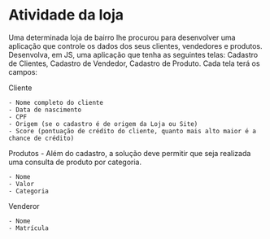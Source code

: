 <h1>Atividade da loja</h1>

Uma determinada loja de bairro lhe procurou para desenvolver uma aplicação que controle os dados dos seus clientes, vendedores e produtos. Desenvolva, em JS, uma aplicação que tenha as seguintes telas: Cadastro de Clientes, Cadastro de Vendedor, Cadastro de Produto. 
Cada tela terá os campos:

Cliente

    - Nome completo do cliente
    - Data de nascimento
    - CPF
    - Origem (se o cadastro é de origem da Loja ou Site)
    - Score (pontuação de crédito do cliente, quanto mais alto maior é a chance de crédito)

Produtos - Além do cadastro, a solução deve permitir que seja realizada uma consulta de produto por categoria. 

    - Nome
    - Valor
    - Categoria

Venderor

    - Nome
    - Matrícula
